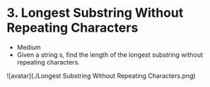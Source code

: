 # 3. Longest Substring Without Repeating Characters
 * Medium
 * Given a string s, find the length of the longest substring without repeating characters.
 
 ![avatar](./Longest Substring Without Repeating Characters.png)